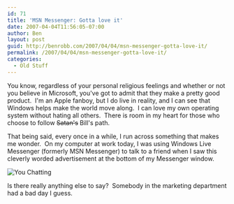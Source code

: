 ```yaml
---
id: 71
title: 'MSN Messenger: Gotta love it'
date: 2007-04-04T11:56:05-07:00
author: Ben
layout: post
guid: http://benrobb.com/2007/04/04/msn-messenger-gotta-love-it/
permalink: /2007/04/04/msn-messenger-gotta-love-it/
categories:
  - Old Stuff
---
```

You know, regardless of your personal religious feelings and whether or not you believe in Microsoft, you've got to admit that they make a pretty good product.  I'm an Apple fanboy, but I do live in reality, and I can see that Windows helps make the world move along.  I can love my own operating system without hating all others.  There is room in my heart for those who choose to follow <strike>Satan's</strike> Bill's path.

That being said, every once in a while, I run across something that makes me wonder.  On my computer at work today, I was using Windows Live Messenger (formerly MSN Messenger) to talk to a friend when I saw this cleverly worded advertisement at the bottom of my Messenger window.

<img src="https://benrobb.com/wp-content/uploads/2007/04/you_chatting.png" alt="You Chatting" />

Is there really anything else to say?  Somebody in the marketing department had a bad day I guess.